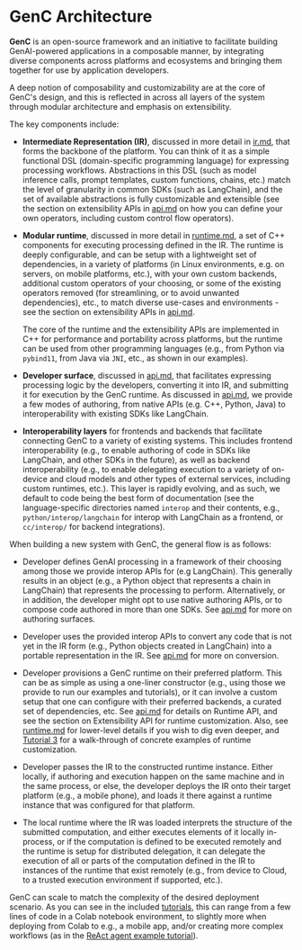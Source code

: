 # GenC Architecture

**GenC** is an open-source framework and an initiative
to facilitate building GenAI-powered applications in a composable manner, by
integrating diverse components across platforms and ecosystems and bringing them
together for use by application developers.

A deep notion of composability and customizability are at the core of GenC's
design, and this is reflected in across all layers of the system through modular
architecture and emphasis on extensibility.

The key components include:

*   **Intermediate Representation (IR)**, discussed in more detail in
    [ir.md](ir.md), that forms the backbone of the platform. You can think of it
    as a simple functional DSL (domain-specific programming language) for
    expressing processing workflows. Abstractions in this DSL (such as model
    inference calls, prompt templates, custom functions, chains, etc.) match
    the level of granularity in common SDKs (such as LangChain), and the set of
    available abstractions is fully customizable and extensible (see the
    section on extensibility APIs in [api.md](api.md) on how you can define your
    own operators, including custom control flow operators).

*   **Modular runtime**, discussed in more detail in [runtime.md](runtime.md),
    a set of C++ components for executing processing defined in the IR. The
    runtime is deeply configurable, and can be setup with a lightweight set of
    dependencies, in a variety of platforms (in Linux environments, e.g. on
    servers, on mobile platforms, etc.), with your own custom backends,
    additional custom operators of your choosing, or some of the existing
    operators removed (for streamlining, or to avoid unwanted dependencies),
    etc., to match diverse use-cases and environments - see the section on
    extensibility APIs in [api.md](api.md).

    The core of the runtime and the extensibility APIs are implemented in C++
    for performance and portability across platforms, but the runtime can be
    used from other programming languages (e.g., from Python via ```pybind11```,
    from Java via ```JNI```, etc., as shown in our examples).

*   **Developer surface**, discussed in [api.md](api.md), that facilitates
    expressing processing logic by the developers, converting it into IR, and
    submitting it for execution by the GenC runtime. As discussed in
    [api.md](api.md), we provide a few modes of authoring, from native APIs
    (e.g. C++, Python, Java) to interoperability with existing SDKs like
    LangChain.

*   **Interoperability layers** for frontends and backends that facilitate
    connecting GenC to a variety of existing systems. This includes frontend
    interoperability (e.g., to enable authoring of code in SDKs like LangChain,
    and other SDKs in the future), as well as backend interoperability (e.g.,
    to enable delegating execution to a variety of on-device and cloud models
    and other types of external services, including custom runtimes, etc.).
    This layer is rapidly evolving, and as such, we default to code being the
    best form of documentation (see the language-specific directories named
    `interop` and their contents, e.g., `python/interop/langchain` for interop
    with LangChain as a frontend, or `cc/interop/` for backend integrations).

When building a new system with GenC, the general flow is as follows:

*   Developer defines GenAI processing in a framework of their choosing among
    those we provide interop APIs for (e.g LangChain). This generally results in
    an object (e.g., a Python object that represents a chain in LangChain) that
    represents the processing to perform. Alternatively, or in addition, the
    developer might opt to use native authoring APIs, or to compose code authored
    in more than one SDKs. See [api.md](api.md) for more on authoring surfaces.

*   Developer uses the provided interop APIs to convert any code that is not yet
    in the IR form (e.g., Python objects created in LangChain) into a portable
    representation in the IR. See [api.md](api.md) for more on conversion.

*   Developer provisions a GenC runtime on their preferred platform. This can be
    as simple as using a one-liner constructor (e.g., using those we provide to
    run our examples and tutorials), or it can involve a custom setup that one
    can configure with their preferred backends, a curated set of dependencies,
    etc. See [api.md](api.md) for details on Runtime API, and see the section on
    Extensibility API for runtime customization. Also, see
    [runtime.md](runtime.md) for lower-level details if you wish to dig even
    deeper, and [Tutorial 3](tutorials/tutorial_3_custom_runtime.ipynb) for a
    walk-through of concrete examples of runtime customization.

*   Developer passes the IR to the constructed runtime instance. Either locally,
    if authoring and execution happen on the same machine and in the same
    process, or else, the developer deploys the IR onto their target platform
    (e.g., a mobile phone), and loads it there against a runtime instance that
    was configured for that platform.

*   The local runtime where the IR was loaded interprets the structure of the
    submitted computation, and either executes elements of it locally
    in-process, or if the computation is defined to be executed remotely and
    the runtime is setup for distributed delegation, it can delegate
    the execution of all or parts of the computation defined in the IR to
    instances of the runtime that exist remotely (e.g., from device to Cloud, to
    a trusted execution environment if supported, etc.).

GenC can scale to match the complexity of the desired deployment scenario. As
you can see in the included [tutorials](tutorials/), this can range from a few
lines of code in a Colab notebook environment, to slightly more when deploying
from Colab to e.g., a mobile app, and/or creating more complex workflows (as in
the [ReAct agent example tutorial](tutorials/tutorial_5_langchain_agent.ipynb)).

